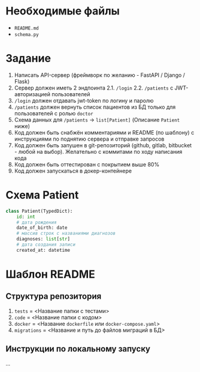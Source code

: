 # Необходимые файлы
* `README.md`
* `schema.py`

# Задание
1. Написать API-сервер (фреймворк по желанию - FastAPI / Django / Flask)
2. Сервер должен иметь 2 эндпоинта
  2.1. `/login`
  2.2. `/patients` c JWT-авторизацией пользователей
3. `/login` должен отдавать jwt-token по логину и паролю
4. `/patients` должен вернуть список пациентов из БД только для пользователей с ролью `doctor`
5. Схема данных для `/patients` -> `list[Patient]` (Описание `Patient` ниже)
6. Код должен быть снабжён комментариями и README (по шаблону) с инструкциями по поднятию сервера и отправке запросов
7. Код должен быть запушен в git-репозиторий (github, gitlab, bitbucket - любой на выбор). Желательно с коммитами по ходу написания кода
8. Код должен быть оттестирован с покрытием выше 80%
9. Код должен запускаться в докер-контейнере

# Схема Patient
```python
class Patient(TypedDict):
    id: int
    # дата рождения
    date_of_birth: date
    # массив строк с названиями диагнозов
    diagnoses: list[str]
    # дата создания записи
    created_at: datetime
```

# Шаблон README
## Структура репозитория
1. `tests` = <Название папки с тестами>
2. `code` = <Название папки с кодом>
3. `docker` = <Название `dockerfile` или `docker-compose.yaml`>
4. `migrations` = <Название и путь до файлов миграций в БД>

## Инструкции по локальному запуску
...